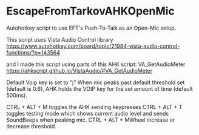 # EscapeFromTarkovAHKOpenMic
Autohotkey script to use EFT's Push-To-Talk as an Open-Mic setup. 

This script uses Vista Audio Control library
https://www.autohotkey.com/board/topic/21984-vista-audio-control-functions/?p=143564

and I made this script using parts of this AHK script: VA_GetAudioMeter https://ahkscript.github.io/VistaAudio/#VA_GetAudioMeter

Default Voip key is set to "j"
When mic peaks past default threshold set (default is 0.6), AHK holds the VOIP key for the set amount of time (default 500ms).

CTRL + ALT + M toggles the AHK sending keypresses
CTRL + ALT + T toggles testing mode which shows current audio level and sends SoundBeeps when peaking mic.
CTRL + ALT + MWheel increase or decrease threshold.
